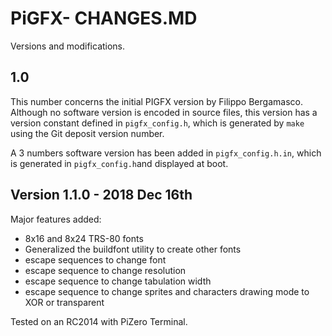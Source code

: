 # PiGFX- CHANGES.MD

Versions and modifications.

## 1.0

This number concerns the initial PIGFX version by Filippo Bergamasco. Although no software version is encoded in source files, 
this version has a version constant defined in `pigfx_config.h`, which is generated by `make` using the Git deposit version number.

A 3 numbers software version has been added in `pigfx_config.h.in`, which is generated in `pigfx_config.h`and displayed at boot.

## Version 1.1.0 - 2018 Dec 16th

Major features added:

+ 8x16 and 8x24 TRS-80 fonts
+ Generalized the buildfont utility to create other fonts
+ escape sequences to change font
+ escape sequence to change resolution
+ escape sequence to change tabulation width
+ escape sequence to change sprites and characters drawing mode to XOR or transparent

Tested on an RC2014 with PiZero Terminal.

